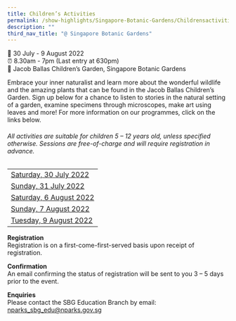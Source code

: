 ```yaml
---
title: Children’s Activities
permalink: /show-highlights/Singapore-Botanic-Gardens/Childrensactivities
description: ""
third_nav_title: "@ Singapore Botanic Gardens"
---
```



📆 30 July - 9 August 2022 <br>
⏰ 8.30am - 7pm (Last entry at 630pm)  <br>
📍 Jacob Ballas Children’s Garden, Singapore Botanic Gardens

Embrace your inner naturalist and learn more about the wonderful wildlife and the amazing plants that can be found in the Jacob Ballas Children’s Garden. Sign up below for a chance to listen to stories in the natural setting of a garden, examine specimens through microscopes, make art using leaves and more! For more information on our programmes, click on the links below.  

###### All activities are suitable for children 5 – 12 years old, unless specified otherwise. Sessions are free-of-charge and will require registration in advance. 


||
| -------- | 
| [Saturday, 30 July 2022](https://sgf.nparks.gov.sg/CP30July/) | 
| [Sunday, 31 July 2022](https://sgf.nparks.gov.sg/CP31July/) | 
| [Saturday, 6 August 2022](https://sgf.nparks.gov.sg/CP6Aug/) | 
| [Sunday, 7 August 2022](https://sgf.nparks.gov.sg/CP7Aug/) | 
| [Tuesday, 9 August 2022](https://sgf.nparks.gov.sg/CP9Aug/) | 


**Registration**<br>
Registration is on a first-come-first-served basis upon receipt of registration. 

**Confirmation**<br>
An email confirming the status of registration will be sent to you 3 – 5 days prior to the event. 

**Enquiries**<br>
Please contact the SBG Education Branch by email: [nparks_sbg_edu@nparks.gov.sg](nparks_sbg_edu@nparks.gov.sg)